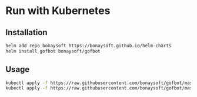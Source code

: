 # Run with Kubernetes

## Installation

```bash
helm add repo bonaysoft https://bonaysoft.github.io/helm-charts
helm install gofbot bonaysoft/gofbot
```

## Usage

```bash
kubectl apply -f https://raw.githubusercontent.com/bonaysoft/gofbot/master/catalog/gitlab-via-any/general.yaml
kubectl apply -f https://raw.githubusercontent.com/bonaysoft/gofbot/master/catalog/gitlab-via-lark/note.yaml
```